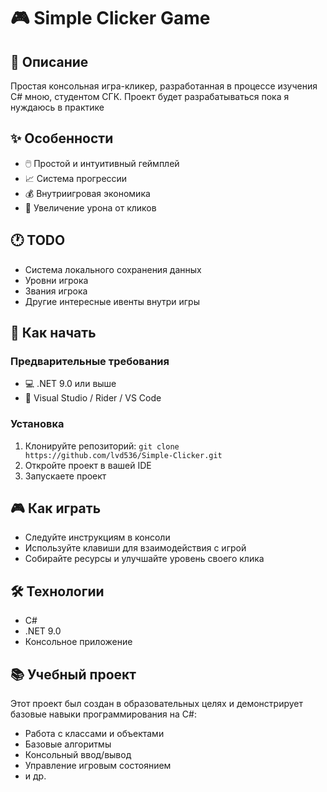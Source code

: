 # 🎮 Simple Clicker Game

## 📝 Описание
Простая консольная игра-кликер, разработанная в процессе изучения C# мною, студентом СГК. Проект будет разрабатываться пока я нуждаюсь в практике

## ✨ Особенности
- 🖱️ Простой и интуитивный геймплей
- 📈 Система прогрессии
- 💰 Внутриигровая экономика
- 🎯 Увеличение урона от кликов

## 🕐 TODO
- Система локального сохранения данных
- Уровни игрока
- Звания игрока
- Другие интересные ивенты внутри игры

## 🚀 Как начать

### Предварительные требования
- 💻 .NET 9.0 или выше
- 📌 Visual Studio / Rider / VS Code

### Установка
1. Клонируйте репозиторий: ```git clone https://github.com/lvd536/Simple-Clicker.git```
2. Откройте проект в вашей IDE
3. Запускаете проект

## 🎮 Как играть
- Следуйте инструкциям в консоли
- Используйте клавиши для взаимодействия с игрой
- Собирайте ресурсы и улучшайте уровень своего клика

## 🛠️ Технологии
- C#
- .NET 9.0
- Консольное приложение

## 📚 Учебный проект
Этот проект был создан в образовательных целях и демонстрирует базовые навыки программирования на C#:
- Работа с классами и объектами
- Базовые алгоритмы
- Консольный ввод/вывод
- Управление игровым состоянием
- и др. 